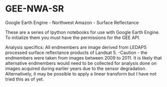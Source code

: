 GEE-NWA-SR
==========
Google Earth Engine - Northwest Amazon - Surface Reflectance 

These are a series of Ipython notebooks for use with Google Earth Engine. To initialize them you must have the permissions for the GEE API. 

Analysis specifics: 
All endmembers are image derived from LEDAPS processed surface reflectance products of Landsat 5. 
-Caution - the endmembers were taken from images between 2009 to 2011. It is likely that alternative endmembers would need to be collected for analysis done on images acquired during earlier years due to the sensor degradation. Alternatively, it may be possible to apply a linear transform but I have not tried this as of yet. 
